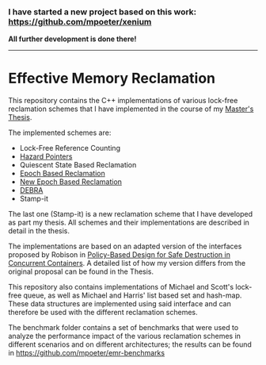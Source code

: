 ### I have started a new project based on this work: https://github.com/mpoeter/xenium
**All further development is done there!**

---

# Effective Memory Reclamation
This repository contains the C++ implementations of various
lock-free reclamation schemes that I have implemented in
the course of my [Master's Thesis](http://www.ub.tuwien.ac.at/dipl/VL/51367.pdf).

The implemented schemes are:
* Lock-Free Reference Counting 
* [Hazard Pointers](http://www.cs.otago.ac.nz/cosc440/readings/hazard-pointers.pdf)
* Quiescent State Based Reclamation
* [Epoch Based Reclamation](https://www.cl.cam.ac.uk/techreports/UCAM-CL-TR-579.pdf)
* [New Epoch Based Reclamation](http://csng.cs.toronto.edu/publication_files/0000/0159/jpdc07.pdf)
* [DEBRA](http://www.cs.utoronto.ca/~tabrown/debra/paper.podc15.pdf)
* Stamp-it

The last one (Stamp-it) is a new reclamation scheme that
I have developed as part my thesis. All schemes and their
implementations are described in detail in the thesis.

The implementations are based on an adapted version
of the interfaces proposed by Robison in [Policy-Based Design
for Safe Destruction in Concurrent Containers](http://www.open-std.org/JTC1/SC22/WG21/docs/papers/2013/n3712.pdf).
A detailed list of how my version differs from the original proposal
can be found in the Thesis.

This repository also contains implementations of Michael and Scott's
lock-free queue, as well as Michael and Harris' list based set
and hash-map. These data structures are implemented using said
interface and can therefore be used with the different reclamation
schemes.

The benchmark folder contains a set of benchmarks that were
used to analyze the performance impact of the various reclamation
schemes in different scenarios and on different architectures;
the results can be found in https://github.com/mpoeter/emr-benchmarks

